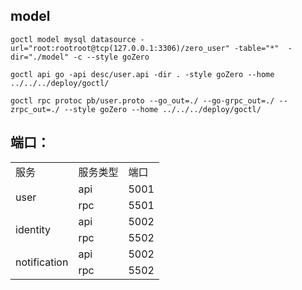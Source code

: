 



## model

```shell
goctl model mysql datasource -url="root:rootroot@tcp(127.0.0.1:3306)/zero_user" -table="*"  -dir="./model" -c --style goZero

goctl api go -api desc/user.api -dir . -style goZero --home ../../../deploy/goctl/

goctl rpc protoc pb/user.proto --go_out=./ --go-grpc_out=./ --zrpc_out=./ --style goZero --home ../../../deploy/goctl/

```



## 端口：

<table>
    <tr>
        <td>服务</td>
        <td>服务类型</td>
        <td>端口</td>
    </tr>
    <tr>
        <td rowspan="2">user</td>
        <td>api</td>
        <td>5001</td>
    </tr>
    <tr>
        <td>rpc</td>
        <td>5501</td>
    </tr>
    <tr>
        <td rowspan="2">identity</td>
        <td>api</td>
        <td>5002</td>
    </tr>
    <tr>
        <td>rpc</td>
        <td>5502</td>
    </tr>
    <tgor>
        <td rowspan="2">notification</td>
        <td>api</td>
        <td>5002</td>
    </tgor>
    <tr>
        <td>rpc</td>
        <td>5502</td>
    </tr>
</table>
